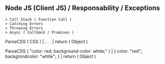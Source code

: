 
## Node JS (Client JS) / Responsability / Exceptions
    > Call Stack ( Function Call )
    > Catching Errors
    > Throwing Errors
    > Async ( Callback / Promises )








    
ParseCSS ( CSS )
    |
    .
    .
    .
    |
   return ( Object )



ParseCSS ( "color: red; background-color: white;" )
    |
    {
        color: "red";
        backgrondcolor: "white";
    }
    |
   return ( Object )


